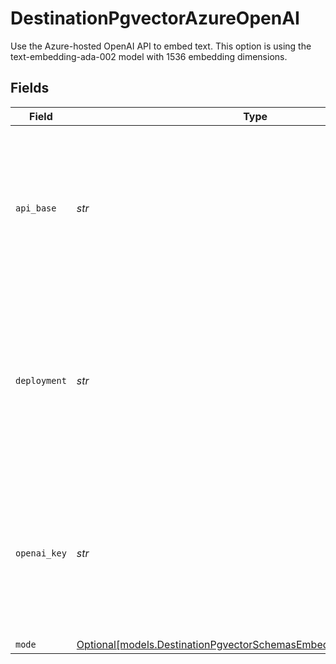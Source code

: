 # DestinationPgvectorAzureOpenAI

Use the Azure-hosted OpenAI API to embed text. This option is using the text-embedding-ada-002 model with 1536 embedding dimensions.


## Fields

| Field                                                                                                                              | Type                                                                                                                               | Required                                                                                                                           | Description                                                                                                                        | Example                                                                                                                            |
| ---------------------------------------------------------------------------------------------------------------------------------- | ---------------------------------------------------------------------------------------------------------------------------------- | ---------------------------------------------------------------------------------------------------------------------------------- | ---------------------------------------------------------------------------------------------------------------------------------- | ---------------------------------------------------------------------------------------------------------------------------------- |
| `api_base`                                                                                                                         | *str*                                                                                                                              | :heavy_check_mark:                                                                                                                 | The base URL for your Azure OpenAI resource.  You can find this in the Azure portal under your Azure OpenAI resource               | https://your-resource-name.openai.azure.com                                                                                        |
| `deployment`                                                                                                                       | *str*                                                                                                                              | :heavy_check_mark:                                                                                                                 | The deployment for your Azure OpenAI resource.  You can find this in the Azure portal under your Azure OpenAI resource             | your-resource-name                                                                                                                 |
| `openai_key`                                                                                                                       | *str*                                                                                                                              | :heavy_check_mark:                                                                                                                 | The API key for your Azure OpenAI resource.  You can find this in the Azure portal under your Azure OpenAI resource                |                                                                                                                                    |
| `mode`                                                                                                                             | [Optional[models.DestinationPgvectorSchemasEmbeddingEmbeddingMode]](../models/destinationpgvectorschemasembeddingembeddingmode.md) | :heavy_minus_sign:                                                                                                                 | N/A                                                                                                                                |                                                                                                                                    |
